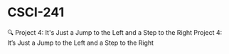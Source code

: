 # CSCI-241
 🔍 Project 4: It's Just a Jump to the Left and a Step to the Right Project 4: It’s Just a Jump to the Left and a Step to the Right
